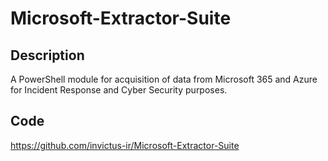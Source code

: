 # Microsoft-Extractor-Suite

## Description
A PowerShell module for acquisition of data from Microsoft 365 and Azure for Incident Response and Cyber Security purposes.

## Code
https://github.com/invictus-ir/Microsoft-Extractor-Suite
